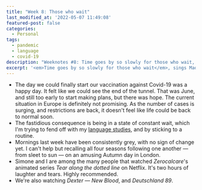 ```yaml
---
title: "Week 8: Those who wait"
last_modified_at: '2022-05-07 11:49:08'
featured-post: false
categories:
  - Personal
tags:
  - pandemic
  - language
  - covid-19
description: "Weeknotes #8: Time goes by so slowly for those who wait, sings Madonna."
excerpt: '<em>Time goes by so slowly for those who wait</em>, sings Madonna.'
---
```

<ul class="smd-ul">
  <li>The day we could finally start our vaccination against Covid-19 was a happy day. It felt like we could see the end of the tunnel. That was June, and still too early to start making plans, but there was hope. The current situation in Europe is definitely not promising. As the number of cases is surging, and restrictions are back, it doesn't feel like life could be back to normal soon.</li>
  <li>The fastidious consequence is being in a state of constant wait, which I'm trying to fend off with my <a href="https://silviamaggidesign.com/weeknotes/weeknotes-5/">language studies</a>, and by sticking to a routine.</li>
  <li>Mornings last week have been consistently grey, with no sign of change yet. I can't help but recalling all four seasons following one another — from sleet to sun — on an amusing Autumn day in London.</li>
  <li>Simone and I are among the many people that watched <em>Zerocalcare</em>'s animated series <em>Tear along the dotted line</em> on Netflix. It's two hours of laughter and tears. Highly recommended.</li>
  <li>We're also watching <em>Dexter — New Blood</em>, and <em>Deutschland 89</em>.</li>
</ul>